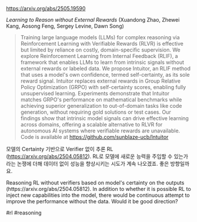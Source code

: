 https://arxiv.org/abs/2505.19590

*Learning to Reason without External Rewards* (Xuandong Zhao, Zhewei Kang, Aosong Feng, Sergey Levine, Dawn Song)

> Training large language models (LLMs) for complex reasoning via Reinforcement Learning with Verifiable Rewards (RLVR) is effective but limited by reliance on costly, domain-specific supervision. We explore Reinforcement Learning from Internal Feedback (RLIF), a framework that enables LLMs to learn from intrinsic signals without external rewards or labeled data. We propose Intuitor, an RLIF method that uses a model's own confidence, termed self-certainty, as its sole reward signal. Intuitor replaces external rewards in Group Relative Policy Optimization (GRPO) with self-certainty scores, enabling fully unsupervised learning. Experiments demonstrate that Intuitor matches GRPO's performance on mathematical benchmarks while achieving superior generalization to out-of-domain tasks like code generation, without requiring gold solutions or test cases. Our findings show that intrinsic model signals can drive effective learning across domains, offering a scalable alternative to RLVR for autonomous AI systems where verifiable rewards are unavailable. Code is available at https://github.com/sunblaze-ucb/Intuitor

모델의 Certainty 기반으로 Verifier 없이 추론 RL (https://arxiv.org/abs/2504.05812). RL로 모델에 새로운 능력을 주입할 수 있는가라는 논쟁에 더해 데이터 없이 성능을 향상시키는 시도가 계속 나오겠죠. 좋은 방향일까요.

<english>
Reasoning RL without verifiers based on model's certainty on the outputs (https://arxiv.org/abs/2504.05812). In addition to whether it is possible RL to inject new capabilities into the model, there would be continuous attempt to improve the performance without the data. Would it be good direction?
</english>

#rl #reasoning 